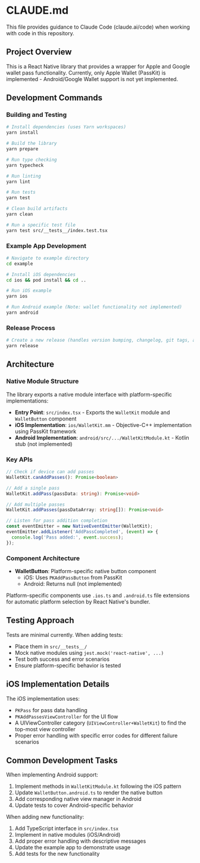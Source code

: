 # CLAUDE.md

This file provides guidance to Claude Code (claude.ai/code) when working with code in this repository.

## Project Overview

This is a React Native library that provides a wrapper for Apple and Google wallet pass functionality. Currently, only Apple Wallet (PassKit) is implemented - Android/Google Wallet support is not yet implemented.

## Development Commands

### Building and Testing

```bash
# Install dependencies (uses Yarn workspaces)
yarn install

# Build the library
yarn prepare

# Run type checking
yarn typecheck

# Run linting
yarn lint

# Run tests
yarn test

# Clean build artifacts
yarn clean

# Run a specific test file
yarn test src/__tests__/index.test.tsx
```

### Example App Development

```bash
# Navigate to example directory
cd example

# Install iOS dependencies
cd ios && pod install && cd ..

# Run iOS example
yarn ios

# Run Android example (Note: wallet functionality not implemented)
yarn android
```

### Release Process

```bash
# Create a new release (handles version bumping, changelog, git tags, and npm publish)
yarn release
```

## Architecture

### Native Module Structure

The library exports a native module interface with platform-specific implementations:

- **Entry Point**: `src/index.tsx` - Exports the `WalletKit` module and `WalletButton` component
- **iOS Implementation**: `ios/WalletKit.mm` - Objective-C++ implementation using PassKit framework
- **Android Implementation**: `android/src/.../WalletKitModule.kt` - Kotlin stub (not implemented)

### Key APIs

```typescript
// Check if device can add passes
WalletKit.canAddPasses(): Promise<boolean>

// Add a single pass
WalletKit.addPass(passData: string): Promise<void>

// Add multiple passes
WalletKit.addPasses(passDataArray: string[]): Promise<void>

// Listen for pass addition completion
const eventEmitter = new NativeEventEmitter(WalletKit);
eventEmitter.addListener('AddPassCompleted', (event) => {
  console.log('Pass added:', event.success);
});
```

### Component Architecture

- **WalletButton**: Platform-specific native button component
  - iOS: Uses `PKAddPassButton` from PassKit
  - Android: Returns null (not implemented)

Platform-specific components use `.ios.ts` and `.android.ts` file extensions for automatic platform selection by React Native's bundler.

## Testing Approach

Tests are minimal currently. When adding tests:

- Place them in `src/__tests__/`
- Mock native modules using `jest.mock('react-native', ...)`
- Test both success and error scenarios
- Ensure platform-specific behavior is tested

## iOS Implementation Details

The iOS implementation uses:

- `PKPass` for pass data handling
- `PKAddPassesViewController` for the UI flow
- A UIViewController category (`UIViewController+WalletKit`) to find the top-most view controller
- Proper error handling with specific error codes for different failure scenarios

## Common Development Tasks

When implementing Android support:

1. Implement methods in `WalletKitModule.kt` following the iOS pattern
2. Update `WalletButton.android.ts` to render the native button
3. Add corresponding native view manager in Android
4. Update tests to cover Android-specific behavior

When adding new functionality:

1. Add TypeScript interface in `src/index.tsx`
2. Implement in native modules (iOS/Android)
3. Add proper error handling with descriptive messages
4. Update the example app to demonstrate usage
5. Add tests for the new functionality
